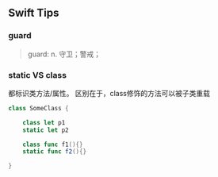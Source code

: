 ## Swift Tips

### guard

> guard:  n. 守卫；警戒；



### static VS class

都标识类方法/属性。
区别在于，class修饰的方法可以被子类重载

``` swift
class SomeClass {

    class let p1
    static let p2

    class func f1(){}
    static func f2(){}

}

```




